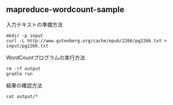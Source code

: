 mapreduce-wordcount-sample
----

入力テキストの準備方法

```
mkdir -p input
curl -L http://www.gutenberg.org/cache/epub/2266/pg2266.txt > input/pg2266.txt
```

WordCountプログラムの実行方法

```
rm -rf output
gradle run
```

結果の確認方法

```
cat output/*
```
